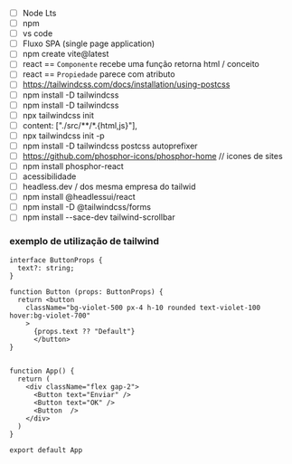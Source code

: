 - [ ] Node Lts
- [ ] npm
- [ ] vs code
- [ ] Fluxo SPA (single page application)
- [ ] npm create vite@latest
- [ ] react == `Componente` recebe uma função retorna html / conceito
- [ ] react == `Propiedade` parece com atributo
- [ ] https://tailwindcss.com/docs/installation/using-postcss
- [ ] npm install -D tailwindcss
- [ ] npm install -D tailwindcss
- [ ] npx tailwindcss init
- [ ] content: ["./src/**/*.{html,js}"],
- [ ] npx tailwindcss init -p
- [ ] npm install -D tailwindcss postcss autoprefixer
- [ ] https://github.com/phosphor-icons/phosphor-home // icones de sites
- [ ] npm install phosphor-react
- [ ] acessibilidade
- [ ] headless.dev / dos mesma empresa do tailwid
- [ ] npm install @headlessui/react
- [ ] npm install -D @tailwindcss/forms
- [ ] npm install --sace-dev tailwind-scrollbar
### exemplo de utilização de tailwind
```
interface ButtonProps {
  text?: string;
}

function Button (props: ButtonProps) {
  return <button
    className="bg-violet-500 px-4 h-10 rounded text-violet-100 hover:bg-violet-700"
    >
      {props.text ?? "Default"}
      </button>
}


function App() {
  return (
    <div className="flex gap-2">
      <Button text="Enviar" />
      <Button text="OK" />
      <Button  />
    </div>
  )
}

export default App
```
